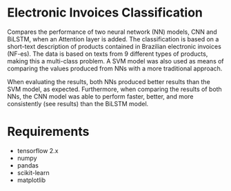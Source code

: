 # Electronic Invoices Classification
Compares the performance of two neural network (NN) models, CNN and BiLSTM, when an Attention layer is added. The classification is based on a short-text description of products contained in Brazilian electronic invoices (NF-es). The data is based on texts from 9 different types of products, making this a multi-class problem. A SVM model was also used as means of comparing the values produced from NNs with a more traditional approach.

When evaluating the results, both NNs produced better results than the SVM model, as expected. Furthermore, when comparing the results of both NNs, the CNN model was able to perform faster, better, and more consistently (see results) than the BiLSTM model.

# Requirements
- tensorflow 2.x
- numpy
- pandas
- scikit-learn
- matplotlib